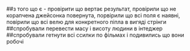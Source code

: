 ##з того що є - провірити що вертає результат, провірили що не корапчена джейсонка повернута, порвірили що всі поля є наявні, повірили що всі велю для конкретного піпла в вигяді стрінги
##спробували перевести масу і висоту людини в інтеджер
##спробували гетнути всі ссилки по фільмах і подивились що вони робочі
